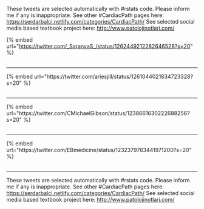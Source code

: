 

These tweets are selected automatically with #rstats code. Please inform me if any is inappropriate.
See other #CardiacPath pages here: https://serdarbalci.netlify.com/categories/CardiacPath/ 
See selected social media based textbook project here: http://www.patolojinotlari.com/

{% embed url="https://twitter.com/_SaranyaS_/status/1262449212282646528?s=20" %}<br>
<br>
<hr>
{% embed url="https://twitter.com/ariesjill/status/1261044021834723328?s=20" %}<br>
<br>
<hr>
{% embed url="https://twitter.com/CMichaelGibson/status/1238661630222688256?s=20" %}<br>
<br>
<hr>
{% embed url="https://twitter.com/EBmedicine/status/1232379763441971200?s=20" %}<br>
<br>
<hr>


These tweets are selected automatically with #rstats code. Please inform me if any is inappropriate.
See other #CardiacPath pages here: https://serdarbalci.netlify.com/categories/CardiacPath/ 
See selected social media based textbook project here: http://www.patolojinotlari.com/
